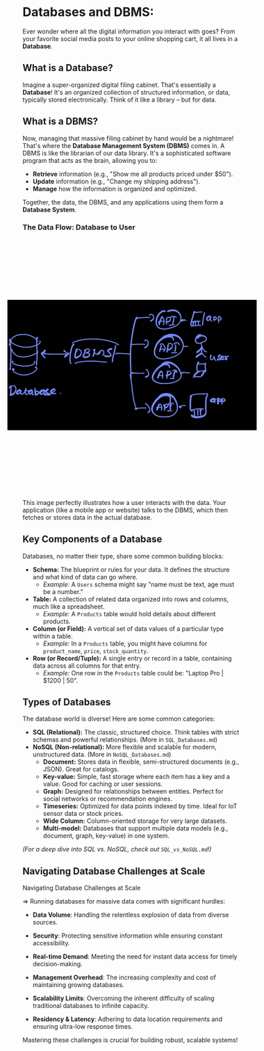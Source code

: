 # Databases and DBMS:

Ever wonder where all the digital information you interact with goes? From your favorite social media posts to your online shopping cart, it all lives in a **Database**.

## What is a Database?

Imagine a super-organized digital filing cabinet. That's essentially a **Database**! It's an organized collection of structured information, or data, typically stored electronically. Think of it like a library – but for data.

## What is a DBMS?

Now, managing that massive filing cabinet by hand would be a nightmare! That's where the **Database Management System (DBMS)** comes in. A DBMS is like the librarian of our data library. It's a sophisticated software program that acts as the brain, allowing you to:

* **Retrieve** information (e.g., "Show me all products priced under $50").
* **Update** information (e.g., "Change my shipping address").
* **Manage** how the information is organized and optimized.

Together, the data, the DBMS, and any applications using them form a **Database System**.

### The Data Flow: Database to User

<div style="text-align: center;">
  <img src="../../../ReferenceImages/1000040434.webp" alt="Database Flow Diagram: Database to DBMS to API to User" style="width: 300px; transform: rotate(90deg); margin: 20px auto; display: block;">
</div>

This image perfectly illustrates how a user interacts with the data. Your application (like a mobile app or website) talks to the DBMS, which then fetches or stores data in the actual database.

## Key Components of a Database

Databases, no matter their type, share some common building blocks:

* **Schema:** The blueprint or rules for your data. It defines the structure and what kind of data can go where.
    * *Example:* A `Users` schema might say "name must be text, age must be a number."
* **Table:** A collection of related data organized into rows and columns, much like a spreadsheet.
    * *Example:* A `Products` table would hold details about different products.
* **Column (or Field):** A vertical set of data values of a particular type within a table.
    * *Example:* In a `Products` table, you might have columns for `product_name`, `price`, `stock_quantity`.
* **Row (or Record/Tuple):** A single entry or record in a table, containing data across all columns for that entry.
    * *Example:* One row in the `Products` table could be: "Laptop Pro | $1200 | 50".

## Types of Databases

The database world is diverse! Here are some common categories:

* **SQL (Relational):** The classic, structured choice. Think tables with strict schemas and powerful relationships. (More in `SQL_Databases.md`)
* **NoSQL (Non-relational):** More flexible and scalable for modern, unstructured data. (More in `NoSQL_Databases.md`)
    * **Document:** Stores data in flexible, semi-structured documents (e.g., JSON). Great for catalogs.
    * **Key-value:** Simple, fast storage where each item has a key and a value. Good for caching or user sessions.
    * **Graph:** Designed for relationships between entities. Perfect for social networks or recommendation engines.
    * **Timeseries:** Optimized for data points indexed by time. Ideal for IoT sensor data or stock prices.
    * **Wide Column:** Column-oriented storage for very large datasets.
    * **Multi-model:** Databases that support multiple data models (e.g., document, graph, key-value) in one system.

*(For a deep dive into SQL vs. NoSQL, check out `SQL_vs_NoSQL.md`!)*

## Navigating Database Challenges at Scale

Navigating Database Challenges at Scale

=> Running databases for massive data comes with significant hurdles:

* **Data Volume**: Handling the relentless explosion of data from diverse sources.

* **Security**: Protecting sensitive information while ensuring constant accessibility.

* **Real-time Demand**: Meeting the need for instant data access for timely decision-making.

* **Management Overhead**: The increasing complexity and cost of maintaining growing databases.

* **Scalability Limits**: Overcoming the inherent difficulty of scaling traditional databases to infinite capacity.

* **Residency & Latency**: Adhering to data location requirements and ensuring ultra-low response times.

Mastering these challenges is crucial for building robust, scalable systems!
